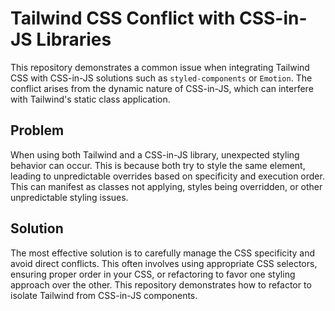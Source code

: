 # Tailwind CSS Conflict with CSS-in-JS Libraries

This repository demonstrates a common issue when integrating Tailwind CSS with CSS-in-JS solutions such as `styled-components` or `Emotion`. The conflict arises from the dynamic nature of CSS-in-JS, which can interfere with Tailwind's static class application.

## Problem

When using both Tailwind and a CSS-in-JS library, unexpected styling behavior can occur. This is because both try to style the same element, leading to unpredictable overrides based on specificity and execution order.  This can manifest as classes not applying, styles being overridden, or other unpredictable styling issues.

## Solution

The most effective solution is to carefully manage the CSS specificity and avoid direct conflicts.  This often involves using appropriate CSS selectors, ensuring proper order in your CSS, or refactoring to favor one styling approach over the other.  This repository demonstrates how to refactor to isolate Tailwind from CSS-in-JS components.